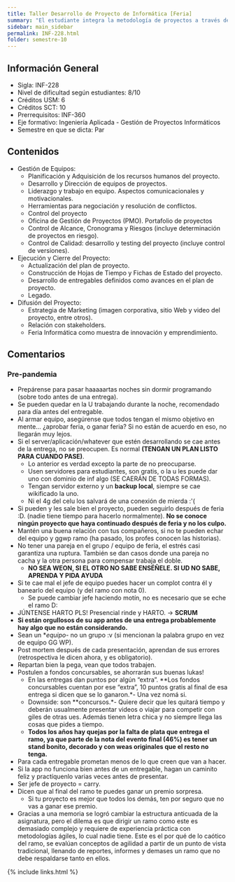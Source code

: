 ```yaml
---
title: Taller Desarrollo de Proyecto de Informática [Feria]
summary: "El estudiante integra la metodología de proyectos a través de los conocimientos adquiridos en su plan de estudio, aplicándolos para obtener una solución informática a un problema real y multidisciplinario. El resultado del proyecto es expuesto al término de la asignatura, en una Feria Informática abierta a la comunidad interna y externa que cumple el rol de un examen final. Genera en los estudiantes competencias diferenciadoras, asociadas al emprendimiento, creatividad, innovación, autoaprendizaje, trabajo en equipo y gestión de proyectos. Segunda parte de la tortura. Si les dijeron “no si en el segundo semestre no hay tantos informes” pues les digo al tiro que se darán cuenta de la verdad luego..."
sidebar: main_sidebar
permalink: INF-228.html
folder: semestre-10
---
```


## Información General

- Sigla: INF-228
- Nivel de dificultad según estudiantes: 8/10
- Créditos USM: 6
- Créditos SCT: 10
- Prerrequisitos: INF-360
- Eje formativo: Ingeniería Aplicada - Gestión de Proyectos Informáticos
- Semestre en que se dicta: Par

## Contenidos

- Gestión de Equipos:
  - Planificación y Adquisición de los recursos humanos del proyecto.
  - Desarrollo y Dirección de equipos de proyectos.
  - Liderazgo y trabajo en equipo. Aspectos comunicacionales y motivacionales.
  - Herramientas para negociación y resolución de conflictos.
  - Control del proyecto
  - Oficina de Gestión de Proyectos (PMO). Portafolio de proyectos
  - Control de Alcance, Cronograma y Riesgos (incluye determinación de proyectos en
    riesgo).
  - Control de Calidad: desarrollo y testing del proyecto (incluye control de versiones).
- Ejecución y Cierre del Proyecto:
  - Actualización del plan de proyecto.
  - Construcción de Hojas de Tiempo y Fichas de Estado del proyecto.
  - Desarrollo de entregables definidos como avances en el plan de proyecto.
  - Legado.
- Difusión del Proyecto:
  - Estrategia de Marketing (imagen corporativa, sitio Web y video del proyecto, entre otros).
  - Relación con stakeholders.
  - Feria Informática como muestra de innovación y emprendimiento.

## Comentarios

### Pre-pandemia

- Prepárense para pasar haaaaartas noches sin dormir programando (sobre todo antes de una entrega).
- Se pueden quedar en la U trabajando durante la noche, recomendado para día antes del entregable.
- Al armar equipo, asegúrense que todos tengan el mismo objetivo en mente… ¿aprobar feria, o ganar feria? Si no están de acuerdo en eso, no llegarán muy lejos.
- Si el server/aplicación/whatever que estén desarrollando se cae antes de la entrega, no se preocupen. Es normal **(TENGAN UN PLAN LISTO PARA CUANDO PASE)**.
  - Lo anterior es verdad excepto la parte de no preocuparse.
  - Usen servidores para estudiantes, son gratis, o la u les puede dar uno con dominio de inf algo (SE CAERÁN DE TODAS FORMAS).
  - Tengan servidor externo y un **backup local**, siempre se cae wikificado la uno.
  - Ni el 4g del celu los salvará de una conexión de mierda :'(
- Si pueden y les sale bien el proyecto, pueden seguirlo después de feria :D. (nadie tiene tiempo para hacerlo normalmente). **No se conoce ningún proyecto que haya continuado después de feria y no los culpo.**
- Mantén una buena relación con tus compañeros, si no te pueden echar del equipo y ggwp ramo (ha pasado, los profes conocen las historias).
- No tener una pareja en el grupo / equipo de feria, el estrés casi garantiza una ruptura. También se dan casos donde una pareja no cacha y la otra persona para compensar trabaja el doble.
  - **NO SEA WEON, SI EL OTRO NO SABE ENSÉÑELE. SI UD NO SABE, APRENDA Y PIDA AYUDA**
- Si te cae mal el jefe de equipo puedes hacer un complot contra él y banearlo del equipo (y del ramo con nota 0).
  - Se puede cambiar jefe haciendo motín, no es necesario que se eche el ramo D:
- JÚNTENSE HARTO PLS! Presencial rinde y HARTO. -> **SCRUM**
- **Si están orgullosos de su app antes de una entrega probablemente hay algo que no están considerando.**
- Sean un **equipo*- no un grupo :v (si mencionan la palabra grupo en vez de equipo GG WP).
- Post mortem después de cada presentación, aprendan de sus errores (retrospectiva le dicen ahora, y es obligatorio).
- Repartan bien la pega, vean que todos trabajen.
- Postulen a fondos concursables, se ahorrarán sus buenas lukas!
  - En las entregas dan puntos por algún “extra”. **Los fondos concursables cuentan por ese “extra”, 10 puntos gratis al final de esa entrega si dicen que se lo ganaron.*- Una vez nomá si.
  - Downside: son **concursos.*- Quiere decir que les quitará tiempo y deberán usualmente presentar videos o viajar para competir con giles de otras ues. Además tienen letra chica y no siempre llega las cosas que pides a tiempo.
  - **Todos los años hay quejas por la falta de plata que entrega el ramo, ya que parte de la nota del evento final (46%) es tener un stand bonito, decorado y con weas originales que el resto no tenga.**
- Para cada entregable prometan menos de lo que creen que van a hacer.
- Si la app no funciona bien antes de un entregable, hagan un caminito feliz y practíquenlo varias veces antes de presentar.
- Ser jefe de proyecto = carry.
- Dicen que al final del ramo te puedes ganar un premio sorpresa.
  - Si tu proyecto es mejor que todos los demás, ten por seguro que no vas a ganar ese premio.
- Gracias a una memoria se logró cambiar la estructura anticuada de la asignatura, pero el dilema es que dirigir un ramo como este es demasiado complejo y requiere de experiencia práctica con metodologías ágiles, lo cual nadie tiene. Este es el por qué de lo caótico del ramo, se evalúan conceptos de agilidad a partir de un punto de vista tradicional, llenando de reportes, informes y demases un ramo que no debe respaldarse tanto en ellos.

{% include links.html %}

